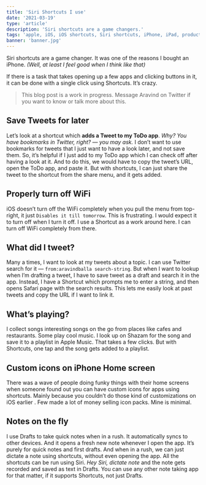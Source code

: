 ```yaml
---
title: 'Siri Shortcuts I use'
date: '2021-03-19'
type: 'article'
description: 'Siri shortcuts are a game changers.'
tags: 'apple, iOS, iOS shortcuts, Siri shortcuts, iPhone, iPad, productivity'
banner: 'banner.jpg'
---
```


Siri shortcuts are a game changer. It was one of the reasons I bought an iPhone. _(Well, at least I feel good when I think like that)_

If there is a task that takes opening up a few apps and clicking buttons in it, it can be done with a single click using Shortcuts. It’s crazy.

> This blog post is a work in progress. Message Aravind on Twitter if you want to know or talk more about this.

## Save Tweets for later

Let’s look at a shortcut which **adds a Tweet to my ToDo app**. _Why? You have bookmarks in Twitter, right? — you may ask._ I don’t want to use bookmarks for tweets that I just want to have a look later, and not save them. So, it’s helpful if I just add to my ToDo app which I can check off after having a look at it. And to do this, we would have to copy the tweet’s URL, open the ToDo app, and paste it. But with shortcuts, I can just share the tweet to the shortcut from the share menu, and it gets added.

## Properly turn off WiFi

iOS doesn’t turn off the WiFi completely when you pull the menu from top-right, it just `Disables it till tomorrow`. This is frustrating. I would expect it to turn off when I turn it off. I use a Shortcut as a work around here. I can turn off WiFi completely from there.

## What did I tweet?

Many a times, I want to look at my tweets about a topic. I can use Twitter search for it — `from:aravindballa search-string`. But when I want to lookup when I’m drafting a tweet, I have to save tweet as a draft and search it in the app. Instead, I have a Shortcut which prompts me to enter a string, and then opens Safari page with the search results. This lets me easily look at past tweets and copy the URL if I want to link it.

## What’s playing?

I collect songs interesting songs on the go from places like cafes and restaurants. Some play cool music. I look up on Shazam for the song and save it to a playlist in Apple Music. That takes a few clicks. But with Shortcuts, one tap and the song gets added to a playlist.

## Custom icons on iPhone Home screen

There was a wave of people doing funky things with their home screens when someone found out you can have custom icons for apps using shortcuts. Mainly because you couldn’t do those kind of customizations on iOS earlier . Few made a lot of money selling icon packs. Mine is minimal.

## Notes on the fly

I use Drafts to take quick notes when in a rush. It automatically syncs to other devices. And it opens a fresh new note whenever I open the app. It’s purely for quick notes and first drafts. And when in a rush, we can just dictate a note using shortcuts, without even opening the app. All the shortcuts can be run using Siri. _Hey Siri, dictate note_ and the note gets recorded and saved as text in Drafts. You can use any other note taking app for that matter, if it supports Shortcuts, not just Drafts.
